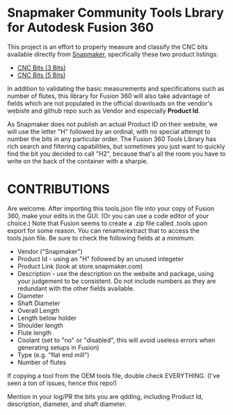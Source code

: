 # Snapmaker Community Tools Lbrary for Autodesk Fusion 360

This project is an effort to properly measure and classify the CNC bits available directly from [Snapmaker](snapmaker.com), specifically these two product listings: 

* [CNC Bits (3 Bits)](https://shop.snapmaker.com/products/cnc-bit?_pos=2&_sid=c19683085&_ss=r)
* [CNC Bits (5 Bits)](https://shop.snapmaker.com/products/cnc-bits-5-bits?_pos=1&_sid=c19683085&_ss=r)

In addition to validating the basic measurements and specifications such as number of flutes, this library for Fusion 360 will also take advantage of fields which are not populated in the official downloads on the vendor's webiste and github repo such as Vendor and especially **Product Id**.

As Snapmaker does not publish an actual Product ID on their website, we will use the letter "H" followed by an ordinal, with no special attempt to number the bits in any particular order. The Fusion 360 Tools Library has rich search and filtering capabilities, but sometimes you just want to quickly find the bit you decided to call "H2", because that's all the room you have to write on the back of the container with a sharpie.

# CONTRIBUTIONS

Are welcome. After importing this tools.json file into your copy of Fusion 360, make your edits in the GUI. (Or you can use a code editor of your choice.) Note that Fusion seems to create a .zip file called <library name>.tools upon export for some reason. You can rename/extract that to access the tools.json file. Be sure to check the following fields at a minimum:

* Vendor ("Snapmaker")
* Product Id - using an "H" followed by an unused integeter
* Product Link (look at store.snapmaker.com)
* Description - use the description on the website and package, using your judgement to be consistent. Do not include numbers as they are redundant with the other fields available.
* Diameter
* Shaft Diameter
* Overall Length
* Length below holder
* Shoulder length
* Flute length
* Coolant (set to "no" or "disabled", this will avoid useless errors when generating setups in Fusion)
* Type (e.g. "flat end mill")
* Number of flutes

If copying a tool from the OEM tools file, double check EVERYTHING. (I've seen a ton of issues, hence this repo!)

Mention in your log/PR the bits you are qdding, including Product Id, description, diameter, and shaft diameter.
